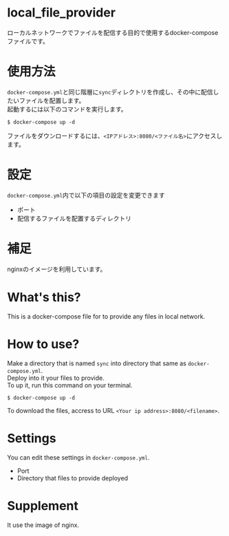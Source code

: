# local_file_provider
ローカルネットワークでファイルを配信する目的で使用するdocker-composeファイルです。
# 使用方法
`docker-compose.yml`と同じ階層に`sync`ディレクトリを作成し、その中に配信したいファイルを配置します。  
起動するには以下のコマンドを実行します。
```
$ docker-compose up -d
```
ファイルをダウンロードするには、`<IPアドレス>:8080/<ファイル名>`にアクセスします。
# 設定
`docker-compose.yml`内で以下の項目の設定を変更できます
* ポート
* 配信するファイルを配置するディレクトリ

# 補足
nginxのイメージを利用しています。

# What's this?
This is a docker-compose file for to provide any files in local network.
# How to use?
Make a directory that is named `sync` into directory that same as `docker-compose.yml`.  
Deploy into it your files to provide.  
To up it, run this command on your terminal.
```
$ docker-compose up -d
```
To download the files, accress to URL `<Your ip address>:8080/<filename>`.
# Settings
You can edit these settings in `docker-compose.yml`.
* Port
* Directory that files to provide deployed

# Supplement
It use the image of nginx.
